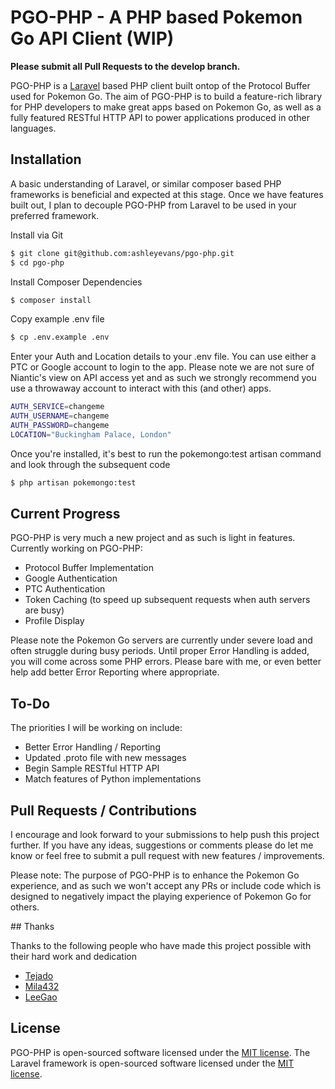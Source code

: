 # PGO-PHP - A PHP based Pokemon Go API Client (WIP)

**Please submit all Pull Requests to the develop branch.**

PGO-PHP is a [Laravel](http://www.laravel.com) based PHP client built ontop of the Protocol Buffer used for Pokemon Go. The aim of PGO-PHP is to build a feature-rich library for PHP developers to make great apps based on Pokemon Go, as well as a fully featured RESTful HTTP API to power applications produced in other languages.

## Installation

A basic understanding of Laravel, or similar composer based PHP frameworks is beneficial and expected at this stage. Once we have features built out, I plan to decouple PGO-PHP from Laravel to be used in your preferred framework.

Install via Git

``` bash
$ git clone git@github.com:ashleyevans/pgo-php.git
$ cd pgo-php
```

Install Composer Dependencies
``` bash
$ composer install
```

Copy example .env file
``` bash
$ cp .env.example .env
```

Enter your Auth and Location details to your .env file. You can use either a PTC or Google account to login to the app. Please note we are not sure of Niantic's view on API access yet and as such we strongly recommend you use a throwaway account to interact with this (and other) apps.

``` bash
AUTH_SERVICE=changeme
AUTH_USERNAME=changeme
AUTH_PASSWORD=changeme
LOCATION="Buckingham Palace, London"
```

Once you're installed, it's best to run the pokemongo:test artisan command and look through the subsequent code
``` bash
$ php artisan pokemongo:test
```


## Current Progress

PGO-PHP is very much a new project and as such is light in features. Currently working on PGO-PHP:

 * Protocol Buffer Implementation
 * Google Authentication
 * PTC Authentication
 * Token Caching (to speed up subsequent requests when auth servers are busy)
 * Profile Display

Please note the Pokemon Go servers are currently under severe load and often struggle during busy periods. Until proper Error Handling is added, you will come across some PHP errors. Please bare with me, or even better help add better Error Reporting where appropriate.

## To-Do

The priorities I will be working on include:

 * Better Error Handling / Reporting
 * Updated .proto file with new messages
 * Begin Sample RESTful HTTP API
 * Match features of Python implementations

## Pull Requests / Contributions

I encourage and look forward to your submissions to help push this project further. If you have any ideas, suggestions or comments please do let me know or feel free to submit a pull request with new features / improvements.

Please note: The purpose of PGO-PHP is to enhance the Pokemon Go experience, and as such we won't accept any PRs or include code which is designed to negatively impact the playing experience of Pokemon Go for others.


## Thanks

Thanks to the following people who have made this project possible with their hard work and dedication

 * [Tejado](https://github.com/tejado/)
 * [Mila432](https://github.com/Mila432/)
 * [LeeGao](https://github.com/leegao/)

## License

PGO-PHP is open-sourced software licensed under the [MIT license](http://opensource.org/licenses/MIT).
The Laravel framework is open-sourced software licensed under the [MIT license](http://opensource.org/licenses/MIT).
